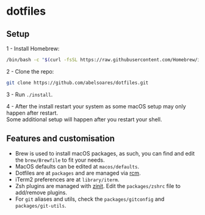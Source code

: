 # dotfiles

## Setup

1 - Install Homebrew:

```sh
/bin/bash -c "$(curl -fsSL https://raw.githubusercontent.com/Homebrew/install/HEAD/install.sh)"
```

2 - Clone the repo:

```sh
git clone https://github.com/abelsoares/dotfiles.git
```

3 - Run `./install`.

4 - After the install restart your system as some macOS setup may only happen after restart.  
Some additional setup will happen after you restart your shell.


## Features and customisation

- Brew is used to install macOS packages, as such, you can find and edit the `brew/Brewfile` to fit your needs. 
- MacOS defaults can be edited at `macos/defaults`.
- Dotfiles are at `packages` and are managed via [rcm](https://github.com/thoughtbot/rcm). 
- iTerm2 preferences are at `library/iterm`.
- Zsh plugins are managed with [zinit](https://github.com/zdharma-continuum/zinit). Edit the `packages/zshrc` file to add/remove plugins. 
- For `git` aliases and utils, check the `packages/gitconfig` and `packages/git-utils`. 